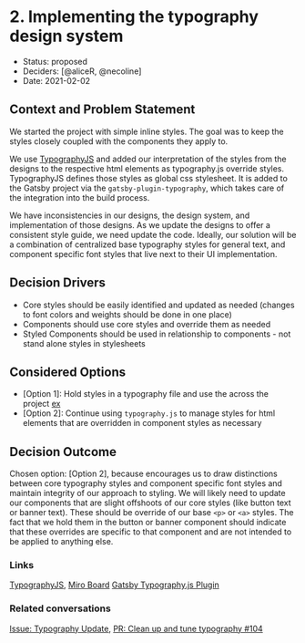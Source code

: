 # 2. Implementing the typography design system

- Status: proposed
- Deciders: [@aliceR, @necoline]
- Date: 2021-02-02

## Context and Problem Statement

We started the project with simple inline styles. The goal was to keep the styles closely coupled with the components they apply to.

We use [TypographyJS](https://kyleamathews.github.io/typography.js/) and added our interpretation of the styles from the designs to the respective html elements as typography.js override styles. TypographyJS defines those styles as global css stylesheet. It is added to the Gatsby project via the `gatsby-plugin-typography`, which takes care of the integration into the build process.

We have inconsistencies in our designs, the design system, and implementation of those designs. As we update the designs to offer a consistent style guide, we need update the code. Ideally, our solution will be a combination of centralized base typography styles for general text, and component specific font styles that live next to their UI implementation.

## Decision Drivers

- Core styles should be easily identified and updated as needed (changes to font colors and weights should be done in one place)
- Components should use core styles and override them as needed
- Styled Components should be used in relationship to components - not stand alone styles in stylesheets

## Considered Options

- [Option 1]: Hold styles in a typography file and use the across the project [ex](https://github.com/developmentseed/admg-inventory/pull/193)
- [Option 2]: Continue using `typography.js` to manage styles for html elements that are overridden in component styles as necessary

## Decision Outcome

Chosen option: [Option 2], because encourages us to draw distinctions between core typography styles and component specific font styles and maintain integrity of our approach to styling. We will likely need to update our components that are slight offshoots of our core styles (like button text or banner text). These should be override of our base `<p>` or `<a>` styles. The fact that we hold them in the button or banner component should indicate that these overrides are specific to that component and are not intended to be applied to anything else.

### Links

[TypographyJS](https://kyleamathews.github.io/typography.js/),
[Miro Board](https://miro.com/app/board/o9J_lW2ssAE=/?moveToWidget=3074457353850170574&cot=14)
[Gatsby Typography.js Plugin](https://web.archive.org/web/20201025193022/https://www.gatsbyjs.com/docs/using-typography-js/)

### Related conversations
[Issue: Typography Update](https://github.com/developmentseed/admg-inventory/issues/156),
[PR: Clean up and tune typography #104](https://github.com/developmentseed/admg-inventory/pull/104)
